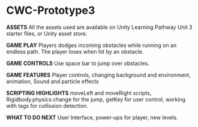 # CWC-Prototype3

<b>ASSETS</b>
All the assets used are available on Unity Learning Pathway Unit 3 starter files, or Unity asset store.

<b>GAME PLAY</b>
Players dodges incoming obstacles while running on an endless path. The player loses when hit by an obstacle.

<b>GAME CONTROLS</b>
Use space bar to jump over obstacles.

<b>GAME FEATURES</b>
Player controls, changing background and environment, animation, Sound and particle effects

<b>SCRIPTING HIGHLIGHTS</b>
moveLeft and moveRight scripts, Rigidbody.physics change for the jump, getKey for user control, working with tags for collission detection.

<b>WHAT TO DO NEXT</b>
 User Interface, power-ups for player, new levels.

